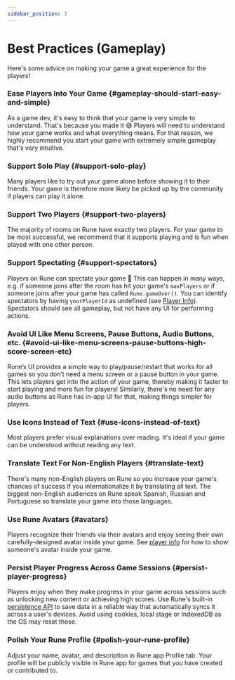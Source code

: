 ```yaml
---
sidebar_position: 3
---
```


# Best Practices (Gameplay)

Here's some advice on making your game a great experience for the players!

### Ease Players Into Your Game {#gameplay-should-start-easy-and-simple}

As a game dev, it's easy to think that your game is very simple to understand. That's because you made it 😅 Players will need to understand how your game works and what everything means. For that reason, we highly recommend you start your game with extremely simple gameplay that's very intuitive.

### Support Solo Play {#support-solo-play}

Many players like to try out your game alone before showing it to their friends. Your game is therefore more likely be picked up by the community if players can play it alone.

### Support Two Players {#support-two-players}

The majority of rooms on Rune have exactly two players. For your game to be most successful, we recommend that it supports playing and is fun when played with one other person.

### Support Spectating {#support-spectators}

Players on Rune can spectate your game 👀 This can happen in many ways, e.g. if someone joins after the room has hit your game's `maxPlayers` or if someone joins after your game has called `Rune.gameOver()`. You can identify spectators by having `yourPlayerId` as undefined (see [Player Info](../how-it-works/player-info.md)). Spectators should see all gameplay, but not have any UI for performing actions.

### Avoid UI Like Menu Screens, Pause Buttons, Audio Buttons, etc. {#avoid-ui-like-menu-screens-pause-buttons-high-score-screen-etc}

Rune’s UI provides a simple way to play/pause/restart that works for all games so you don’t need a menu screen or a pause button in your game. This lets players get into the action of your game, thereby making it faster to start playing and more fun for players! Similarly, there's no need for any audio buttons as Rune has in-app UI for that, making things simpler for players.

### Use Icons Instead of Text {#use-icons-instead-of-text}

Most players prefer visual explanations over reading. It's ideal if your game can be understood without reading any text.

### Translate Text For Non-English Players {#translate-text}

There's many non-English players on Rune so you increase your game's chances of success if you internationalize it by translating all text. The biggest non-English audiences on Rune speak Spanish, Russian and Portuguese so translate your game into those languages.

### Use Rune Avatars {#avatars}

Players recognize their friends via their avatars and enjoy seeing their own carefully-designed avatar inside your game. See [player info](../how-it-works/player-info.md#avatars) for how to show someone's avatar inside your game. 

### Persist Player Progress Across Game Sessions {#persist-player-progress}

Players enjoy when they make progress in your game across sessions such as unlocking new content or achieving high scores. Use Rune's built-in [persistence API](../advanced/persisted-data.md) to save data in a reliable way that automatically syncs it across a user's devices. Avoid using cookies, local stage or IndexedDB as the OS may reset those.

### Polish Your Rune Profile {#polish-your-rune-profile}

Adjust your name, avatar, and description in Rune app Profile tab. Your profile will be publicly visible in Rune app for games that you have created or contributed to.